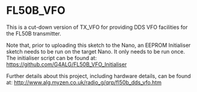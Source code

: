 # FL50B_VFO
This is a cut-down version of TX_VFO for providing DDS VFO facilities for the FL50B transmitter. 

Note that, prior to uploading this sketch to the Nano, an EEPROM Initialiser sketch needs to be run on the target Nano.   It only needs to be run once.  The initialiser script can be found at:
https://github.com/G4ALG/FL50B_VFO_Initialiser


Further details about this project, including hardware details, can be found at:
http://www.alg.myzen.co.uk/radio_g/qrp/fl50b_dds_vfo.htm
